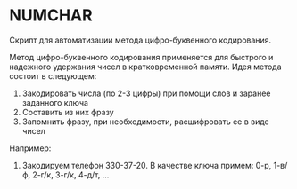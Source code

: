 NUMCHAR
=======
Скрипт для автоматизации метода цифро-буквенного кодирования.

Метод цифро-буквенного кодирования применяется для быстрого и надежного удержания чисел в кратковременной памяти.
Идея метода состоит в следующем:

1. Закодировать числа (по 2-3 цифры) при помощи слов и заранее заданного ключа
2. Составить из них фразу
3. Запомнить фразу, при необходимости, расшифровать ее в виде чисел

Например:

1. Закодируем телефон 330-37-20. В качестве ключа примем: 0-р, 1-в/ф, 2-г/к, 3-г/к, 4-д/т, ...

